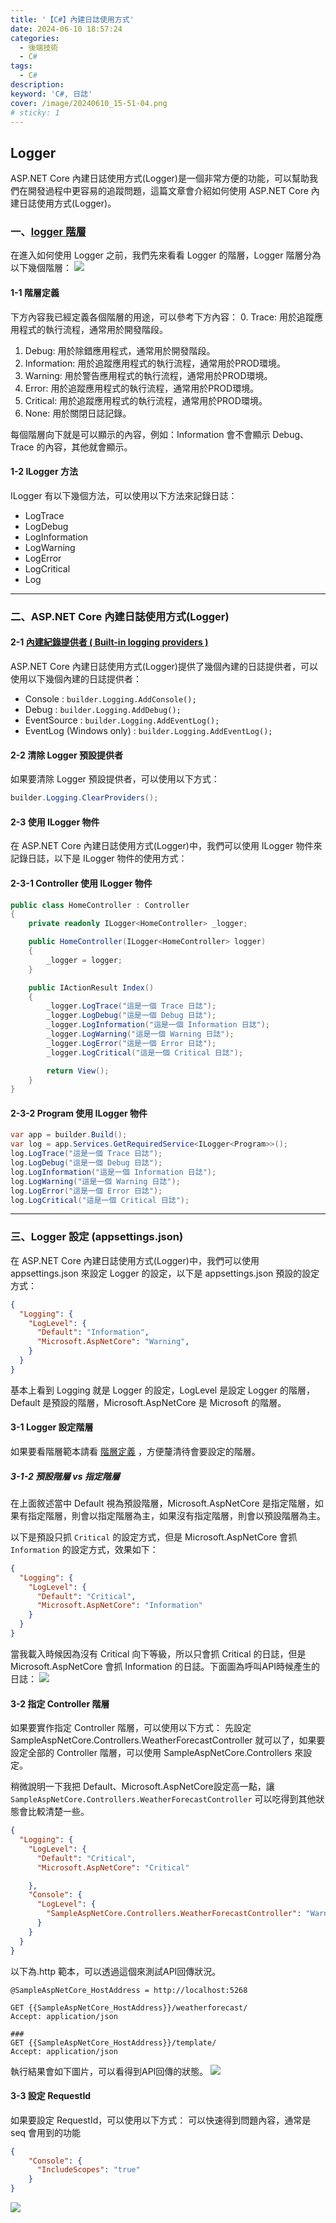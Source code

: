 ```yaml
---
title: '【C#】內建日誌使用方式'
date: 2024-06-10 18:57:24
categories: 
  - 後端技術
  - C#
tags: 
  - C#
description:
keyword: 'C#, 日誌'
cover: /image/20240610_15-51-04.png
# sticky: 1
---
```



## Logger 
ASP.NET Core 內建日誌使用方式(Logger)是一個非常方便的功能，可以幫助我們在開發過程中更容易的追蹤問題，這篇文章會介紹如何使用 ASP.NET Core 內建日誌使用方式(Logger)。

### 一、[logger 階層](https://learn.microsoft.com/en-us/aspnet/core/fundamentals/logging/?view=aspnetcore-8.0&WT.mc_id=DT-MVP-4015686#dnrvs)
在進入如何使用 Logger 之前，我們先來看看 Logger 的階層，Logger 階層分為以下幾個階層：
![](/image/20240610_15-54-11.png)


#### 1-1 階層定義
下方內容我已經定義各個階層的用途，可以參考下方內容：
0. Trace: 用於追蹤應用程式的執行流程，通常用於開發階段。
1. Debug: 用於除錯應用程式，通常用於開發階段。
2. Information: 用於追蹤應用程式的執行流程，通常用於PROD環境。
3. Warning: 用於警告應用程式的執行流程，通常用於PROD環境。
4. Error: 用於追蹤應用程式的執行流程，通常用於PROD環境。
5. Critical: 用於追蹤應用程式的執行流程，通常用於PROD環境。
6. None: 用於關閉日誌記錄。

每個階層向下就是可以顯示的內容，例如：Information 會不會顯示 Debug、Trace 的內容，其他就會顯示。

#### 1-2 ILogger 方法
ILogger 有以下幾個方法，可以使用以下方法來記錄日誌：
- LogTrace
- LogDebug
- LogInformation
- LogWarning
- LogError
- LogCritical
- Log

---

### 二、ASP.NET Core 內建日誌使用方式(Logger)

#### 2-1 [內建紀錄提供者 ( Built-in logging providers )](https://learn.microsoft.com/en-us/aspnet/core/fundamentals/logging/?view=aspnetcore-8.0#built-in-logging-providers)

ASP.NET Core 內建日誌使用方式(Logger)提供了幾個內建的日誌提供者，可以使用以下幾個內建的日誌提供者：
- Console : ``` builder.Logging.AddConsole(); ```
- Debug : ``` builder.Logging.AddDebug(); ```
- EventSource : ``` builder.Logging.AddEventLog(); ```
- EventLog (Windows only) : ``` builder.Logging.AddEventLog(); ```

#### 2-2 清除 Logger 預設提供者
如果要清除 Logger 預設提供者，可以使用以下方式：
```csharp
builder.Logging.ClearProviders();
```


#### 2-3 使用 ILogger 物件
在 ASP.NET Core 內建日誌使用方式(Logger)中，我們可以使用 ILogger 物件來記錄日誌，以下是 ILogger 物件的使用方式：

#### 2-3-1 Controller 使用 ILogger 物件
```csharp
public class HomeController : Controller
{
    private readonly ILogger<HomeController> _logger;

    public HomeController(ILogger<HomeController> logger)
    {
        _logger = logger;
    }

    public IActionResult Index()
    {
        _logger.LogTrace("這是一個 Trace 日誌");
        _logger.LogDebug("這是一個 Debug 日誌");
        _logger.LogInformation("這是一個 Information 日誌");
        _logger.LogWarning("這是一個 Warning 日誌");
        _logger.LogError("這是一個 Error 日誌");
        _logger.LogCritical("這是一個 Critical 日誌");

        return View();
    }
}
```

#### 2-3-2 Program 使用 ILogger 物件
```csharp
var app = builder.Build();
var log = app.Services.GetRequiredService<ILogger<Program>>();
log.LogTrace("這是一個 Trace 日誌");
log.LogDebug("這是一個 Debug 日誌");
log.LogInformation("這是一個 Information 日誌");
log.LogWarning("這是一個 Warning 日誌");
log.LogError("這是一個 Error 日誌");
log.LogCritical("這是一個 Critical 日誌");
```

--- 


### 三、Logger 設定 (appsettings.json)
在 ASP.NET Core 內建日誌使用方式(Logger)中，我們可以使用 appsettings.json 來設定 Logger 的設定，以下是 appsettings.json 預設的設定方式：
```json
{
  "Logging": {
    "LogLevel": {
      "Default": "Information",
      "Microsoft.AspNetCore": "Warning",
    }
  }
}
```
基本上看到 Logging 就是 Logger 的設定，LogLevel 是設定 Logger 的階層，Default 是預設的階層，Microsoft.AspNetCore 是 Microsoft 的階層。



#### 3-1 Logger 設定階層
如果要看階層範本請看 [階層定義](#1-1-階層定義) ，方便釐清待會要設定的階層。


##### 3-1-2 預設階層 vs 指定階層
在上面敘述當中 Default 視為預設階層，Microsoft.AspNetCore 是指定階層，如果有指定階層，則會以指定階層為主，如果沒有指定階層，則會以預設階層為主。

以下是預設只抓 ```Critical``` 的設定方式，但是 Microsoft.AspNetCore 會抓 ```Information``` 的設定方式，效果如下：
```json
{
  "Logging": {
    "LogLevel": {
      "Default": "Critical",
      "Microsoft.AspNetCore": "Information"
    }
  }
}
```
當我載入時候因為沒有 Critical 向下等級，所以只會抓 Critical 的日誌，但是 Microsoft.AspNetCore 會抓 Information 的日誌。下面圖為呼叫API時候產生的日誌： 
![](/image/20240610_16-26-49.png)



#### 3-2 指定 Controller 階層
如果要實作指定 Controller 階層，可以使用以下方式：
先設定 SampleAspNetCore.Controllers.WeatherForecastController 就可以了，如果要設定全部的 Controller 階層，可以使用 SampleAspNetCore.Controllers 來設定。

稍微說明一下我把 Default、Microsoft.AspNetCore設定高一點，讓 ```SampleAspNetCore.Controllers.WeatherForecastController``` 可以吃得到其他狀態會比較清楚一些。
```json
{
  "Logging": {
    "LogLevel": {
      "Default": "Critical",
      "Microsoft.AspNetCore": "Critical"

    },
    "Console": {
      "LogLevel": {
        "SampleAspNetCore.Controllers.WeatherForecastController": "Warning"
      }
    }
  }
}
```

以下為.http 範本，可以透過這個來測試API回傳狀況。
```http
@SampleAspNetCore_HostAddress = http://localhost:5268

GET {{SampleAspNetCore_HostAddress}}/weatherforecast/
Accept: application/json

###
GET {{SampleAspNetCore_HostAddress}}/template/
Accept: application/json
```

執行結果會如下圖片，可以看得到API回傳的狀態。
![](/image/20240610_16-47-44.png)


#### 3-3 設定 RequestId
如果要設定 RequestId，可以使用以下方式：
可以快速得到問題內容，通常是 seq 會用到的功能
```json
{
    "Console": {
      "IncludeScopes": "true"
    }
}
```

![](/image/20240610_16-54-16.png)
